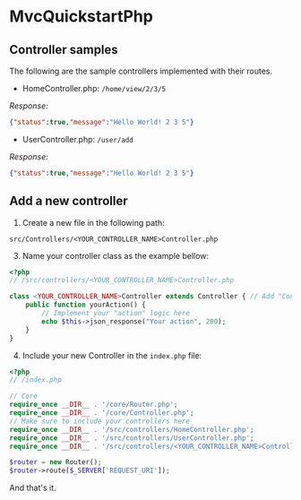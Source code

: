 # MvcQuickstartPhp

## Controller samples

The following are the sample controllers implemented with their routes.

- HomeController.php: `/home/view/2/3/5`

_Response:_
```json
{"status":true,"message":"Hello World! 2 3 5"}
```
- UserController.php: `/user/add`

_Response:_
```json
{"status":true,"message":"Hello World! 2 3 5"}
```

## Add a new controller

1. Create a new file in the following path:

```
src/Controllers/<YOUR_CONTROLLER_NAME>Controller.php
```

3. Name your controller class as the example bellow:

```php
<?php
// /src/controllers/<YOUR_CONTROLLER_NAME>Controller.php

class <YOUR_CONTROLLER_NAME>Controller extends Controller { // Add "Controller" suffix to your Controller name
    public function yourAction() {
        // Implement your "action" logic here
        echo $this->json_response("Your action", 200);
    }
}
```

4. Include your new Controller in the `index.php` file:

```php
<?php
// /index.php

// Core
require_once __DIR__ . '/core/Router.php';
require_once __DIR__ . '/core/Controller.php';
// Make sure to include your controllers here
require_once __DIR__ . '/src/controllers/HomeController.php';
require_once __DIR__ . '/src/controllers/UserController.php';
require_once __DIR__ . '/src/controllers/<YOUR_CONTROLLER_NAME>Controller.php'; // <-- Add your new controller here

$router = new Router();
$router->route($_SERVER['REQUEST_URI']);
```

And that's it.